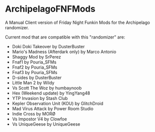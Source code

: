 # ArchipelagoFNFMods
A Manual Client version of Friday Night Funkin Mods for the Archipelago randomizer.

Current mod that are compatible with this "randomizer" are:
- Doki Doki Takeover by DusterBuster
- Mario's Madness (Afterdark only) by Marco Antonio
- Shaggy Mod by SrPerez
- Fnaf1 by Pouria_SFMs
- Fnaf2 by Pouria_SFMs
- Fnaf3 by Pouria_SFMs
- D-sides by DusterBuster
- Little Man 2 by Wildy
- Vs Scott The Woz by humbaynoob
- Hex (Weekend update) by YingYang48
- YTP Invasion by Stash Club
- Kepler Observation Unit (KOU) by GlitchDroid
- Mad Virus Attack by Power Room Studio
- Indie Cross by MORØ
- Vs Impostor V4 by Clowfoe
- Vs UniqueGeese by UniqueGeese
